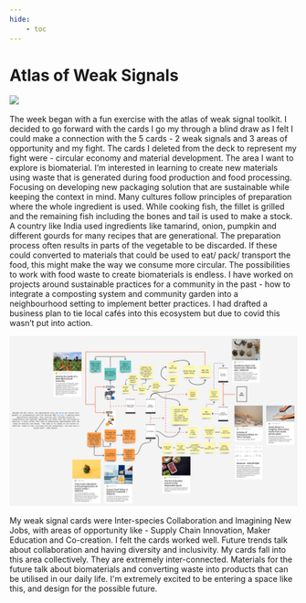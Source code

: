 ```yaml
---
hide:
    - toc
---
```


# **Atlas of Weak Signals**



![](../images/AOWS.png)

The week began with a fun exercise with the atlas of weak signal toolkit. I decided to go forward with the cards I go my through a blind draw as I felt I could make a connection with the 5 cards - 2 weak signals and 3 areas of opportunity and my fight. The cards I deleted from the deck to represent my fight were - circular economy and material development. The area I want to explore is biomaterial. I’m interested in learning to create new materials using waste that is generated during food production and food processing. Focusing on developing new packaging solution that are sustainable while keeping the context in mind.
 Many cultures follow principles of preparation where the whole ingredient is used. While cooking fish, the fillet is grilled and the remaining fish including the bones and tail is used to make a stock. A country like India used ingredients like tamarind, onion, pumpkin and different gourds for many recipes that are generational. The preparation process often results in parts of the vegetable to be discarded. If these could converted to materials that could be used to eat/ pack/ transport the food, this might make the way we consume more circular. The possibilities to work with food waste to create biomaterials is endless.
I have worked on projects around sustainable practices for a community in the past - how to integrate a composting system and community garden into a neighbourhood setting to implement better practices. I had drafted a business plan to tie local cafés into this ecosystem but due to covid this wasn’t put into action.


![](../images/designspace1.jpg)

My weak signal cards were Inter-species Collaboration and Imagining New Jobs, with areas of opportunity like - Supply Chain Innovation, Maker Education and Co-creation. I felt the cards worked well. Future trends talk about collaboration and having diversity and inclusivity. My cards fall into this area collectively. They are extremely inter-connected. Materials for the future talk about biomaterials and converting waste into products that can be utilised in our daily life. I'm extremely excited to be entering a space like this, and design for the possible future.
